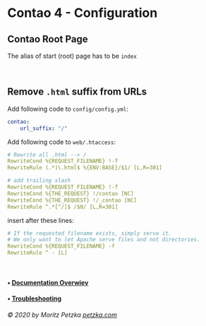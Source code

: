 # Contao 4 - Configuration



## Contao Root Page

The alias of start (root) page has to be `index`

<br>

## Remove `.html` suffix from URLs

Add following code to `config/config.yml`:
```yaml
contao:
    url_suffix: "/"
```

Add following code to `web/.htaccess`:
```yaml
# Rewrite all .html --> /
RewriteCond %{REQUEST_FILENAME} !-f
RewriteRule (.*)\.html$ %{ENV:BASE}/$1/ [L,R=301]

# add trailing slash
RewriteCond %{REQUEST_FILENAME} !-f
RewriteCond %{THE_REQUEST} !/contao [NC]
RewriteCond %{THE_REQUEST} !/_contao [NC]
RewriteRule ^.*[^/]$ /$0/ [L,R=301]
```
insert after these lines:
```yaml
# If the requested filename exists, simply serve it.
# We only want to let Apache serve files and not directories.
RewriteCond %{REQUEST_FILENAME} -f
RewriteRule ^ - [L]
```

<br>

#### • [Documentation Overwiev](../..//README.md)
#### • [Troubleshooting](../troubleshooting/README.md)

######  © 2020 by Moritz Petzka [petzka.com](https://petzka.com) 


